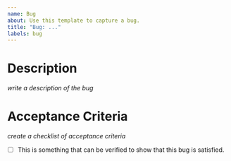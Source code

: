 ```yaml
---
name: Bug
about: Use this template to capture a bug.
title: "Bug: ..."
labels: bug
---
```

# Description

_write a description of the bug_

# Acceptance Criteria

_create a checklist of acceptance criteria_

- [ ] This is something that can be verified to show that this bug is satisfied.
